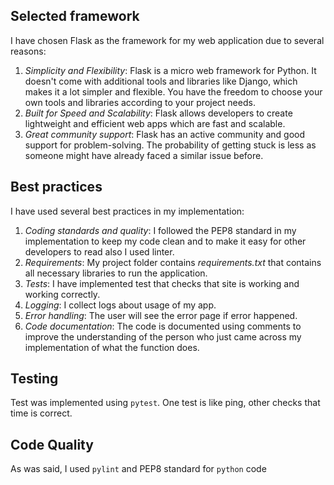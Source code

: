 ## Selected framework 
I have chosen Flask as the framework for my web application due to several reasons:

1. *Simplicity and Flexibility*: Flask is a micro web framework for Python. It doesn't come with additional tools and libraries like Django, which makes it a lot simpler and flexible. You have the freedom to choose your own tools and libraries according to your project needs.
2. *Built for Speed and Scalability*: Flask allows developers to create lightweight and efficient web apps which are fast and scalable.
3. *Great community support*: Flask has an active community and good support for problem-solving. The probability of getting stuck is less as someone might have already faced a similar issue before.

## Best practices 
I have used several best practices in my implementation:

1. *Coding standards and quality*: I followed the PEP8 standard in my implementation to keep my code clean and to make it easy for other developers to read also I used linter.
2. *Requirements*: My project folder contains *requirements.txt* that contains all necessary libraries to run the application.
3. *Tests*: I have implemented test that checks that site is working and working correctly.
4. *Logging*: I collect logs about usage of my app.
5. *Error handling*: The user will see the error page if error happened. 
6. *Code documentation*: The code is documented using comments to improve the understanding of the person who just came across my implementation of what the function does.

## Testing
Test was implemented using `pytest`. One test is like ping, other checks that time is correct.

## Code Quality
As was said, I used `pylint` and PEP8 standard for `python` code